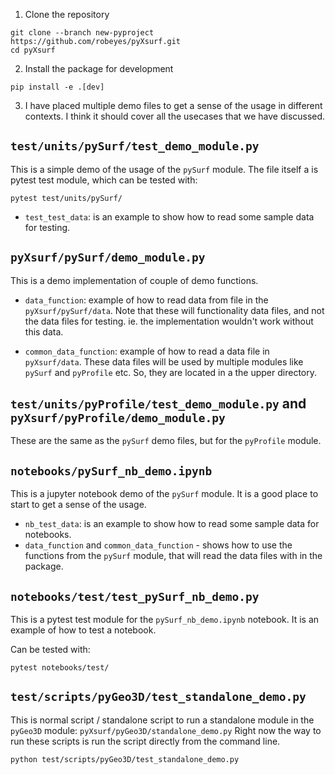 1. Clone the repository

```
git clone --branch new-pyproject https://github.com/robeyes/pyXsurf.git
cd pyXsurf
```

2. Install the package for development

```
pip install -e .[dev]
```

3. I have placed multiple demo files to get a sense of the usage in different contexts.
I think it should cover all the usecases that we have discussed.

## `test/units/pySurf/test_demo_module.py`

This is a simple demo of the usage of the `pySurf` module.
The file itself a is pytest test module, which can be tested with:
```
pytest test/units/pySurf/
```

- `test_test_data`: is an example to show how to read some sample data for testing.

## `pyXsurf/pySurf/demo_module.py`

This is a demo implementation of couple of demo functions.

- `data_function`: example of how to read data from file in the `pyXsurf/pySurf/data`. Note that these will functionality data files, and not the data files for testing. ie. the implementation wouldn't work without this data.

- `common_data_function`: example of how to read a data file in `pyXsurf/data`. These data files will be used by multiple modules like `pySurf` and `pyProfile` etc. So, they are located in a the upper directory.

## `test/units/pyProfile/test_demo_module.py` and `pyXsurf/pyProfile/demo_module.py`

These are the same as the `pySurf` demo files, but for the `pyProfile` module.

## `notebooks/pySurf_nb_demo.ipynb`

This is a jupyter notebook demo of the `pySurf` module. It is a good place to start to get a sense of the usage.

- `nb_test_data`: is an example to show how to read some sample data for notebooks.
- `data_function` and `common_data_function` - shows how to use the functions from the `pySurf` module, that will read the data files with in the package.

## `notebooks/test/test_pySurf_nb_demo.py`

This is a pytest test module for the `pySurf_nb_demo.ipynb` notebook. It is an example of how to test a notebook.

Can be tested with:
```
pytest notebooks/test/
```

## `test/scripts/pyGeo3D/test_standalone_demo.py`

This is normal script / standalone script to run a standalone module in the `pyGeo3D` module: `pyXsurf/pyGeo3D/standalone_demo.py`
Right now the way to run these scripts is run the script directly from the command line.

```
python test/scripts/pyGeo3D/test_standalone_demo.py
```
